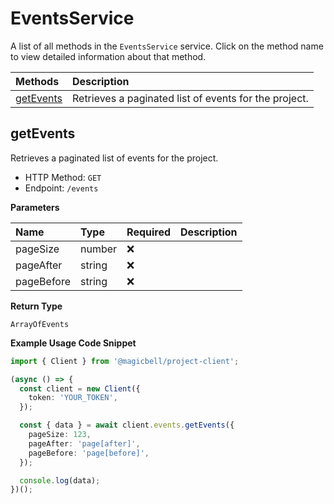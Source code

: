 # EventsService

A list of all methods in the `EventsService` service. Click on the method name to view detailed information about that method.

| Methods                 | Description                                           |
| :---------------------- | :---------------------------------------------------- |
| [getEvents](#getevents) | Retrieves a paginated list of events for the project. |

## getEvents

Retrieves a paginated list of events for the project.

- HTTP Method: `GET`
- Endpoint: `/events`

**Parameters**

| Name       | Type   | Required | Description |
| :--------- | :----- | :------- | :---------- |
| pageSize   | number | ❌       |             |
| pageAfter  | string | ❌       |             |
| pageBefore | string | ❌       |             |

**Return Type**

`ArrayOfEvents`

**Example Usage Code Snippet**

```typescript
import { Client } from '@magicbell/project-client';

(async () => {
  const client = new Client({
    token: 'YOUR_TOKEN',
  });

  const { data } = await client.events.getEvents({
    pageSize: 123,
    pageAfter: 'page[after]',
    pageBefore: 'page[before]',
  });

  console.log(data);
})();
```
